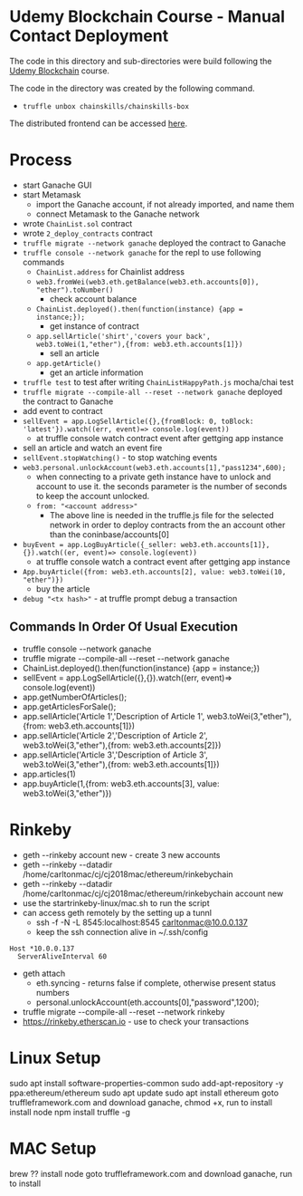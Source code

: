# Udemy Blockchain Course - Manual Contact Deployment

The code in this directory and sub-directories were build following the
[Udemy Blockchain]()
course.

The code in the directory was created by the following command.

- `truffle unbox chainskills/chainskills-box`

The distributed frontend can be accessed
[here](https://carltonj2000.github.io/chainlist/).

# Process

- start Ganache GUI
- start Metamask
  - import the Ganache account, if not already imported, and name them
  - connect Metamask to the Ganache network
- wrote `ChainList.sol` contract
- wrote `2_deploy_contracts` contract
- `truffle migrate --network ganache` deployed the contract to Ganache
- `truffle console --network ganache` for the repl to use following commands
  - `ChainList.address` for Chainlist address
  - `web3.fromWei(web3.eth.getBalance(web3.eth.accounts[0]), "ether").toNumber()`
    - check account balance
  - `ChainList.deployed().then(function(instance) {app = instance;});`
    - get instance of contract
  - `app.sellArticle('shirt','covers your back', web3.toWei(1,"ether"),{from: web3.eth.accounts[1]})`
    - sell an article
  - `app.getArticle()`
    - get an article information
- `truffle test` to test after writing `ChainListHappyPath.js` mocha/chai test
- `truffle migrate --compile-all --reset --network ganache` deployed the contract to Ganache
- add event to contract
- `sellEvent = app.LogSellArticle({},{fromBlock: 0, toBlock: 'latest'}).watch((err, event)=> console.log(event))`
  - at truffle console watch contract event after gettging app instance
- sell an article and watch an event fire
- `sellEvent.stopWatching()` - to stop watching events
- `web3.personal.unlockAccount(web3.eth.accounts[1],"pass1234",600);`
  - when connecting to a private geth instance have to unlock and account to
    use it. the seconds parameter is the number of seconds to keep the account
    unlocked.
  - `from: "<account address>"`
    - The above line is needed in the truffle.js file for the selected network
      in order to deploy contracts from the an account other than the
      coninbase/accounts[0]
- `buyEvent = app.LogBuyArticle({_seller: web3.eth.accounts[1]},{}).watch((er, event)=> console.log(event))`
  - at truffle console watch a contract event after gettging app instance
- `App.buyArticle({from: web3.eth.accounts[2], value: web3.toWei(10, "ether")})`
  - buy the article
- `debug "<tx hash>"` - at truffle prompt debug a transaction

## Commands In Order Of Usual Execution

- truffle console --network ganache
- truffle migrate --compile-all --reset --network ganache
- ChainList.deployed().then(function(instance) {app = instance;})
- sellEvent = app.LogSellArticle({},{}).watch((err, event)=> console.log(event))
- app.getNumberOfArticles();
- app.getArticlesForSale();
- app.sellArticle('Article 1','Description of Article 1', web3.toWei(3,"ether"),{from: web3.eth.accounts[1]})
- app.sellArticle('Article 2','Description of Article 2', web3.toWei(3,"ether"),{from: web3.eth.accounts[2]})
- app.sellArticle('Article 3','Description of Article 3', web3.toWei(3,"ether"),{from: web3.eth.accounts[1]})
- app.articles(1)
- app.buyArticle(1,{from: web3.eth.accounts[3], value: web3.toWei(3,"ether")})

# Rinkeby

- geth --rinkeby account new - create 3 new accounts
- geth --rinkeby --datadir /home/carltonmac/cj/cj2018mac/ethereum/rinkebychain
- geth --rinkeby --datadir /home/carltonmac/cj/cj2018mac/ethereum/rinkebychain account new
- use the startrinkeby-linux/mac.sh to run the script
- can access geth remotely by the setting up a tunnl
  - ssh -f -N -L 8545:localhost:8545 carltonmac@10.0.0.137
  - keep the ssh connection alive in ~/.ssh/config

```
Host *10.0.0.137
  ServerAliveInterval 60
```

- geth attach
  - eth.syncing - returns false if complete, otherwise present status numbers
  - personal.unlockAccount(eth.accounts[0],"password",1200);
- truffle migrate --compile-all --reset --network rinkeby
- https://rinkeby.etherscan.io - use to check your transactions

# Linux Setup

sudo apt install software-properties-common
sudo add-apt-repository -y ppa:ethereum/ethereum
sudo apt update
sudo apt install ethereum
goto truffleframework.com and download ganache, chmod +x, run to install
install node
npm install truffle -g

# MAC Setup

brew ??
install node
goto truffleframework.com and download ganache, run to install
